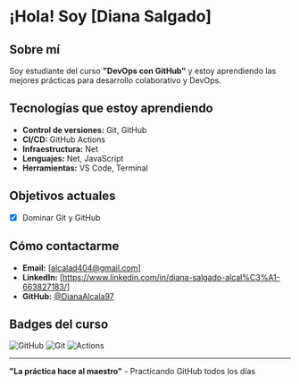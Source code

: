 # ¡Hola! Soy [Diana Salgado]

## Sobre mí
Soy estudiante del curso **"DevOps con GitHub"** y estoy aprendiendo las mejores prácticas para desarrollo colaborativo y DevOps.

## Tecnologías que estoy aprendiendo
- **Control de versiones:** Git, GitHub
- **CI/CD:** GitHub Actions
- **Infraestructura:** Net
- **Lenguajes:** Net, JavaScript
- **Herramientas:** VS Code, Terminal

## Objetivos actuales
- [x] Dominar Git y GitHub

## Cómo contactarme
- **Email:** [alcalad404@gmail.com]
- **LinkedIn:** [https://www.linkedin.com/in/diana-salgado-alcal%C3%A1-663827183/]
- **GitHub:** [@DianaAlcala97](https://github.com/DianaAlcala97)

## Badges del curso
![GitHub](https://img.shields.io/badge/GitHub-100000?style=for-thebadge&logo=github&logoColor=white)
![Git](https://img.shields.io/badge/Git-F05032?style=for-thebadge&logo=git&logoColor=white)
![Actions](https://img.shields.io/badge/GitHub_Actions-2088FF?style=for-thebadge&logo=github-actions&logoColor=white)

---
**"La práctica hace al maestro"** - Practicando GitHub todos los días
